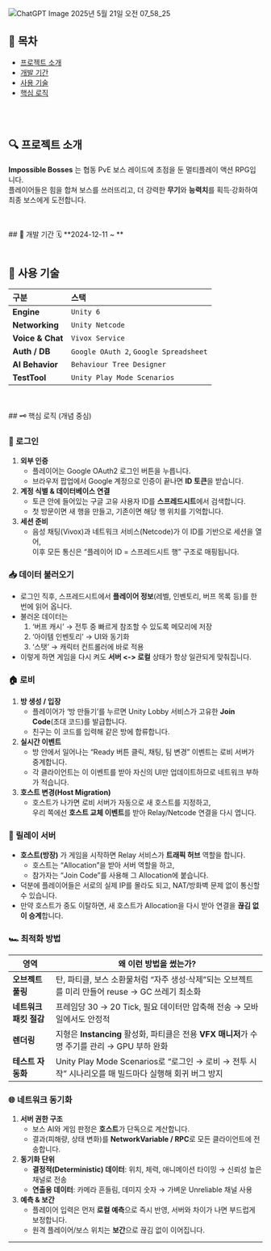 ![ChatGPT Image 2025년 5월 21일 오전 07_58_25](https://github.com/user-attachments/assets/78780fee-a54d-4b52-90dc-0bca75f68ba7)
## 📘 목차
- [프로젝트 소개](#프로젝트-소개)
- [개발 기간](#개발-기간)
- [사용 기술](#사용-기술)
- [핵심 로직](#핵심-로직)


<br/>
<br/>

## 🔍 프로젝트 소개
**Impossible Bosses** 는 협동 PvE 보스 레이드에 초점을 둔 멀티플레이 액션 RPG입니다.  
플레이어들은 힘을 합쳐 보스를 쓰러뜨리고, 더 강력한 **무기**와 **능력치**를 획득·강화하여 최종 보스에게 도전합니다.


<br/>
<br/>
## 📆 개발 기간
🗓 **2024-12-11 ~ **


<br/>
<br/>

## 🔧 사용 기술
| 구분 | 스택 |
|:--|:--|
| **Engine** | `Unity 6` |
| **Networking** | `Unity Netcode` |
| **Voice & Chat** | `Vivox Service` |
| **Auth / DB** | `Google OAuth 2`, `Google Spreadsheet` |
| **AI Behavior** | `Behaviour Tree Designer` |
| **TestTool** | `Unity Play Mode Scenarios` |


<br/>
<br/>
## 🗝 핵심 로직 (개념 중심)

### 🔐 로그인
1. **외부 인증**  
   - 플레이어는 Google OAuth2 로그인 버튼을 누릅니다.  
   - 브라우저 팝업에서 Google 계정으로 인증이 끝나면 **ID 토큰**을 받습니다.
2. **계정 식별 & 데이터베이스 연결**  
   - 토큰 안에 들어있는 구글 고유 사용자 ID를 **스프레드시트**에서 검색합니다.  
   - 첫 방문이면 새 행을 만들고, 기존이면 해당 행 위치를 기억합니다.
3. **세션 준비**  
   - 음성 채팅(Vivox)과 네트워크 서비스(Netcode)가 이 ID를 기반으로 세션을 열어,  
     이후 모든 통신은 “플레이어 ID = 스프레드시트 행” 구조로 매핑됩니다.



### 📥 데이터 불러오기
- 로그인 직후, 스프레드시트에서 **플레이어 정보**(레벨, 인벤토리, 버프 목록 등)를 한 번에 읽어 옵니다.  
- 불러온 데이터는  
  1) ‘버프 캐시’ → 전투 중 빠르게 참조할 수 있도록 메모리에 저장  
  2) ‘아이템 인벤토리’ → UI와 동기화  
  3) ‘스탯’ → 캐릭터 컨트롤러에 바로 적용  
- 이렇게 하면 게임을 다시 켜도 **서버 <-> 로컬** 상태가 항상 일관되게 맞춰집니다.



### 🏠 로비
1. **방 생성 / 입장**  
   - 플레이어가 ‘방 만들기’를 누르면 Unity Lobby 서비스가 고유한 **Join Code**(초대 코드)를 발급합니다.  
   - 친구는 이 코드를 입력해 같은 방에 합류합니다.
2. **실시간 이벤트**  
   - 방 안에서 일어나는 “Ready 버튼 클릭, 채팅, 팀 변경” 이벤트는 로비 서버가 중계합니다.  
   - 각 클라이언트는 이 이벤트를 받아 자신의 UI만 업데이트하므로 네트워크 부하가 적습니다.
3. **호스트 변경(Host Migration)**  
   - 호스트가 나가면 로비 서버가 자동으로 새 호스트를 지정하고,  
     우리 쪽에선 **호스트 교체 이벤트**를 받아 Relay/Netcode 연결을 다시 엽니다.



### 🔗 릴레이 서버
- **호스트(방장)** 가 게임을 시작하면 Relay 서비스가 **트래픽 허브** 역할을 합니다.  
  - 호스트는 “Allocation”을 받아 서버 역할을 하고,  
  - 참가자는 “Join Code”를 사용해 그 Allocation에 붙습니다.  
- 덕분에 플레이어들은 서로의 실제 IP를 몰라도 되고, NAT/방화벽 문제 없이 통신할 수 있습니다.  
- 만약 호스트가 중도 이탈하면, 새 호스트가 Allocation을 다시 받아 연결을 **끊김 없이 승계**합니다.



### 🏎️ 최적화 방법
| 영역 | 왜 이런 방법을 썼는가? |
|------|-----------------------|
| **오브젝트 풀링** | 탄, 파티클, 보스 소환물처럼 “자주 생성·삭제”되는 오브젝트를 미리 만들어 reuse → GC 쓰레기 최소화 |
| **네트워크 패킷 절감** | 프레임당 30 → 20 Tick, 필요 데이터만 압축해 전송 → 모바일에서도 안정적 |
| **렌더링** | 지형은 **Instancing** 활성화, 파티클은 전용 **VFX 매니저**가 수명 주기를 관리 → GPU 부하 완화 |
| **테스트 자동화** | Unity Play Mode Scenarios로 “로그인 → 로비 → 전투 시작” 시나리오를 매 빌드마다 실행해 회귀 버그 방지 |



### 🌐 네트워크 동기화
1. **서버 권한 구조**  
   - 보스 AI와 게임 판정은 **호스트**가 단독으로 계산합니다.  
   - 결과(피해량, 상태 변화)를 **NetworkVariable / RPC**로 모든 클라이언트에 전송합니다.
2. **동기화 단위**  
   - **결정적(Deterministic) 데이터**: 위치, 체력, 애니메이션 타이밍 → 신뢰성 높은 채널로 전송  
   - **연출용 데이터**: 카메라 흔들림, 데미지 숫자 → 가벼운 Unreliable 채널 사용
3. **예측 & 보간**  
   - 플레이어 입력은 먼저 **로컬 예측**으로 즉시 반영, 서버와 차이가 나면 부드럽게 보정합니다.  
   - 원격 플레이어/보스 위치는 **보간**으로 끊김 없이 이어집니다.

---

